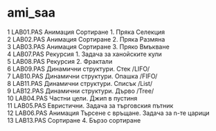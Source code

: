 # ami_saa
1 		LAB01.PAS 	Анимация 	Сортиране 1. Пряка Селекция<br/>
2 		LAB02.PAS 	Анимация 	Сортиране 2. Пряка Размяна<br/>
3 		LAB03.PAS 	Анимация 	Сортиране 3. Пряко Вмъкване<br/>
4 		LAB07.PAS 		Рекурсия 1. Задача за ханойските кули<br/>
5 		LAB08.PAS 		Рекурсия 2. Фрактали<br/>
6 		LAB09.PAS 		Динамични структури. Стек /LIFO/<br/>
7 		LAB10.PAS 		Динамични структури. Опашка /FIFO/<br/>
8 		LAB11.PAS 		Динамични структури. Списък /List/<br/>
9 		LAB12.PAS 		Динамични структури. Дърво /Tree/<br/>
10 		LAB04.PAS 		Частни цели. Джип в пустиня<br/>
11 		LAB05.PAS 		Евристични. Задача за търговския пътник<br/>
12 		LAB06.PAS 	Анимация 	Търсене с връщане. Задача за n-те царици<br/>
13 		LAB13.PAS 		Сортиране 4. Бързо сортиране<br/>
